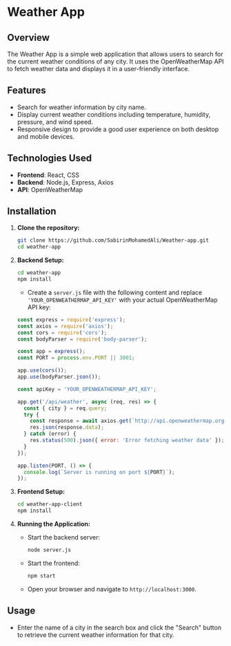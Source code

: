 # Weather App

## Overview

The Weather App is a simple web application that allows users to search for the current weather conditions of any city. It uses the OpenWeatherMap API to fetch weather data and displays it in a user-friendly interface.

## Features

- Search for weather information by city name.
- Display current weather conditions including temperature, humidity, pressure, and wind speed.
- Responsive design to provide a good user experience on both desktop and mobile devices.

## Technologies Used

- **Frontend**: React, CSS
- **Backend**: Node.js, Express, Axios
- **API**: OpenWeatherMap

## Installation

1. **Clone the repository:**

    ```bash
    git clone https://github.com/SabirinMohamedAli/Weather-app.git
    cd weather-app
    ```

2. **Backend Setup:**

    ```bash
    cd weather-app
    npm install
    ```

    - Create a `server.js` file with the following content and replace `'YOUR_OPENWEATHERMAP_API_KEY'` with your actual OpenWeatherMap API key:

    ```javascript
    const express = require('express');
    const axios = require('axios');
    const cors = require('cors');
    const bodyParser = require('body-parser');

    const app = express();
    const PORT = process.env.PORT || 3001;

    app.use(cors());
    app.use(bodyParser.json());

    const apiKey = 'YOUR_OPENWEATHERMAP_API_KEY';

    app.get('/api/weather', async (req, res) => {
      const { city } = req.query;
      try {
        const response = await axios.get(`http://api.openweathermap.org/data/2.5/weather?q=${city}&units=metric&appid=${apiKey}`);
        res.json(response.data);
      } catch (error) {
        res.status(500).json({ error: 'Error fetching weather data' });
      }
    });

    app.listen(PORT, () => {
      console.log(`Server is running on port ${PORT}`);
    });
    ```

3. **Frontend Setup:**

    ```bash
    cd weather-app-client
    npm install
    ```

4. **Running the Application:**

    - Start the backend server:

        ```bash
        node server.js
        ```

    - Start the frontend:

        ```bash
        npm start
        ```

    - Open your browser and navigate to `http://localhost:3000`.

## Usage

- Enter the name of a city in the search box and click the "Search" button to retrieve the current weather information for that city.


